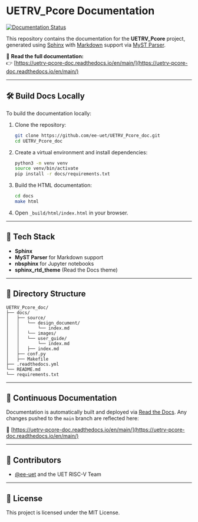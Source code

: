 # UETRV_Pcore Documentation

[![Documentation Status](https://readthedocs.org/projects/uetrv-pcore-doc/badge/?version=main)](https://uetrv-pcore-doc.readthedocs.io/en/main/?badge=main)

This repository contains the documentation for the **UETRV_Pcore** project, generated using [Sphinx](https://www.sphinx-doc.org/) with [Markdown](https://www.markdownguide.org/) support via [MyST Parser](https://myst-parser.readthedocs.io/).

📘 **Read the full documentation:**  
👉 [https://uetrv-pcore-doc.readthedocs.io/en/main/](https://uetrv-pcore-doc.readthedocs.io/en/main/)

---

## 🛠️ Build Docs Locally

To build the documentation locally:

1. Clone the repository:

   ```bash
   git clone https://github.com/ee-uet/UETRV_Pcore_doc.git
   cd UETRV_Pcore_doc
   ```

2. Create a virtual environment and install dependencies:

   ```bash
   python3 -m venv venv
   source venv/bin/activate
   pip install -r docs/requirements.txt
   ```

3. Build the HTML documentation:

   ```bash
   cd docs
   make html
   ```

4. Open `_build/html/index.html` in your browser.

---

## 🧱 Tech Stack

* **Sphinx**
* **MyST Parser** for Markdown support
* **nbsphinx** for Jupyter notebooks
* **sphinx\_rtd\_theme** (Read the Docs theme)

---

## 📂 Directory Structure

```
UETRV_Pcore_doc/
├── docs/
│   ├── source/
│   │   └── design_document/
│   │       └── index.md
│   │   └── images/
│   │   └── user_guide/
│   │       └── index.md
│   │   ├── index.md
│   ├── conf.py
│   ├── Makefile
├── .readthedocs.yml
└── README.md
└── requirements.txt
```

---

## 🧪 Continuous Documentation

Documentation is automatically built and deployed via [Read the Docs](https://readthedocs.org/). Any changes pushed to the `main` branch are reflected here:

🔗 [https://uetrv-pcore-doc.readthedocs.io/en/main/](https://uetrv-pcore-doc.readthedocs.io/en/main/)

---

## 👥 Contributors

* [@ee-uet](https://github.com/ee-uet) and the UET RISC-V Team

---

## 📜 License

This project is licensed under the MIT License.
